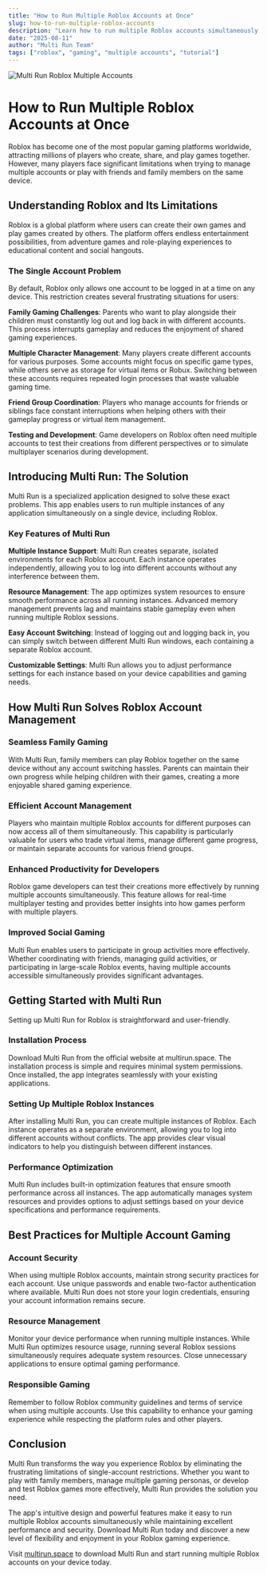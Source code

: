```yaml
---
title: "How to Run Multiple Roblox Accounts at Once"
slug: how-to-run-multiple-roblox-accounts
description: "Learn how to run multiple Roblox accounts simultaneously using Multi Run app. Overcome single account limitations and maximize your gaming experience."
date: "2025-08-11"
author: "Multi Run Team"
tags: ["roblox", "gaming", "multiple accounts", "tutorial"]
---
```

![Multi Run Roblox Multiple Accounts](/images/multi_run_roblox_multiple_accounts.webp)

# How to Run Multiple Roblox Accounts at Once

Roblox has become one of the most popular gaming platforms worldwide, attracting millions of players who create, share, and play games together. However, many players face significant limitations when trying to manage multiple accounts or play with friends and family members on the same device.

## Understanding Roblox and Its Limitations

Roblox is a global platform where users can create their own games and play games created by others. The platform offers endless entertainment possibilities, from adventure games and role-playing experiences to educational content and social hangouts.

### The Single Account Problem

By default, Roblox only allows one account to be logged in at a time on any device. This restriction creates several frustrating situations for users:

**Family Gaming Challenges**: Parents who want to play alongside their children must constantly log out and log back in with different accounts. This process interrupts gameplay and reduces the enjoyment of shared gaming experiences.

**Multiple Character Management**: Many players create different accounts for various purposes. Some accounts might focus on specific game types, while others serve as storage for virtual items or Robux. Switching between these accounts requires repeated login processes that waste valuable gaming time.

**Friend Group Coordination**: Players who manage accounts for friends or siblings face constant interruptions when helping others with their gameplay progress or virtual item management.

**Testing and Development**: Game developers on Roblox often need multiple accounts to test their creations from different perspectives or to simulate multiplayer scenarios during development.

## Introducing Multi Run: The Solution

Multi Run is a specialized application designed to solve these exact problems. This app enables users to run multiple instances of any application simultaneously on a single device, including Roblox.

### Key Features of Multi Run

**Multiple Instance Support**: Multi Run creates separate, isolated environments for each Roblox account. Each instance operates independently, allowing you to log into different accounts without any interference between them.

**Resource Management**: The app optimizes system resources to ensure smooth performance across all running instances. Advanced memory management prevents lag and maintains stable gameplay even when running multiple Roblox sessions.

**Easy Account Switching**: Instead of logging out and logging back in, you can simply switch between different Multi Run windows, each containing a separate Roblox account.

**Customizable Settings**: Multi Run allows you to adjust performance settings for each instance based on your device capabilities and gaming needs.

## How Multi Run Solves Roblox Account Management

### Seamless Family Gaming

With Multi Run, family members can play Roblox together on the same device without any account switching hassles. Parents can maintain their own progress while helping children with their games, creating a more enjoyable shared gaming experience.

### Efficient Account Management

Players who maintain multiple Roblox accounts for different purposes can now access all of them simultaneously. This capability is particularly valuable for users who trade virtual items, manage different game progress, or maintain separate accounts for various friend groups.

### Enhanced Productivity for Developers

Roblox game developers can test their creations more effectively by running multiple accounts simultaneously. This feature allows for real-time multiplayer testing and provides better insights into how games perform with multiple players.

### Improved Social Gaming

Multi Run enables users to participate in group activities more effectively. Whether coordinating with friends, managing guild activities, or participating in large-scale Roblox events, having multiple accounts accessible simultaneously provides significant advantages.

## Getting Started with Multi Run

Setting up Multi Run for Roblox is straightforward and user-friendly.

### Installation Process

Download Multi Run from the official website at multirun.space. The installation process is simple and requires minimal system permissions. Once installed, the app integrates seamlessly with your existing applications.

### Setting Up Multiple Roblox Instances

After installing Multi Run, you can create multiple instances of Roblox. Each instance operates as a separate environment, allowing you to log into different accounts without conflicts. The app provides clear visual indicators to help you distinguish between different instances.

### Performance Optimization

Multi Run includes built-in optimization features that ensure smooth performance across all instances. The app automatically manages system resources and provides options to adjust settings based on your device specifications and performance requirements.

## Best Practices for Multiple Account Gaming

### Account Security

When using multiple Roblox accounts, maintain strong security practices for each account. Use unique passwords and enable two-factor authentication where available. Multi Run does not store your login credentials, ensuring your account information remains secure.

### Resource Management

Monitor your device performance when running multiple instances. While Multi Run optimizes resource usage, running several Roblox sessions simultaneously requires adequate system resources. Close unnecessary applications to ensure optimal gaming performance.

### Responsible Gaming

Remember to follow Roblox community guidelines and terms of service when using multiple accounts. Use this capability to enhance your gaming experience while respecting the platform rules and other players.

## Conclusion

Multi Run transforms the way you experience Roblox by eliminating the frustrating limitations of single-account restrictions. Whether you want to play with family members, manage multiple gaming personas, or develop and test Roblox games more effectively, Multi Run provides the solution you need.

The app's intuitive design and powerful features make it easy to run multiple Roblox accounts simultaneously while maintaining excellent performance and security. Download Multi Run today and discover a new level of flexibility and enjoyment in your Roblox gaming experience.

Visit [multirun.space](https://multirun.space) to download Multi Run and start running multiple Roblox accounts on your device today.

